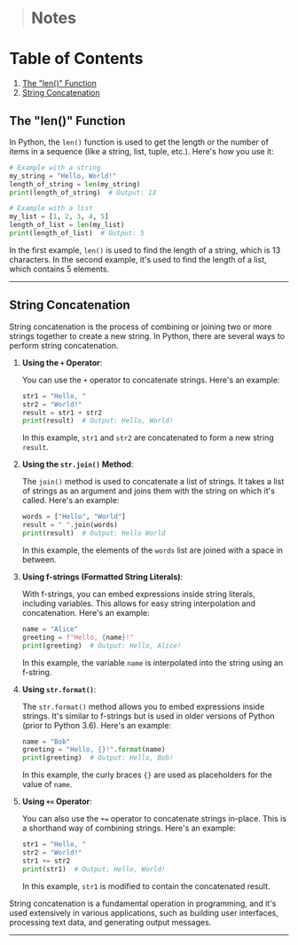 > # Notes

# Table of Contents

1. [The "len()" Function](#The-"len()"-Function)
2. [String Concatenation](#String-Concatenation)

## The "len()" Function

In Python, the `len()` function is used to get the length or the number of items in a sequence (like a string, list,
tuple, etc.). Here's how you use it:

```python
# Example with a string
my_string = "Hello, World!"
length_of_string = len(my_string)
print(length_of_string)  # Output: 13

# Example with a list
my_list = [1, 2, 3, 4, 5]
length_of_list = len(my_list)
print(length_of_list)  # Output: 5
```

In the first example, `len()` is used to find the length of a string, which is 13 characters. In the second example,
it's used to find the length of a list, which contains 5 elements.

---

## String Concatenation

String concatenation is the process of combining or joining two or more strings together to create a new string. In
Python, there are several ways to perform string concatenation.

1. **Using the `+` Operator**:

   You can use the `+` operator to concatenate strings. Here's an example:

   ```python
   str1 = "Hello, "
   str2 = "World!"
   result = str1 + str2
   print(result)  # Output: Hello, World!
   ```

   In this example, `str1` and `str2` are concatenated to form a new string `result`.


2. **Using the `str.join()` Method**:

   The `join()` method is used to concatenate a list of strings. It takes a list of strings as an argument and joins
   them with the string on which it's called. Here's an example:

   ```python
   words = ["Hello", "World"]
   result = " ".join(words)
   print(result)  # Output: Hello World
   ```

   In this example, the elements of the `words` list are joined with a space in between.


3. **Using f-strings (Formatted String Literals)**:

   With f-strings, you can embed expressions inside string literals, including variables. This allows for easy string
   interpolation and concatenation. Here's an example:

   ```python
   name = "Alice"
   greeting = f"Hello, {name}!"
   print(greeting)  # Output: Hello, Alice!
   ```

   In this example, the variable `name` is interpolated into the string using an f-string.


4. **Using `str.format()`**:

   The `str.format()` method allows you to embed expressions inside strings. It's similar to f-strings but is used in
   older versions of Python (prior to Python 3.6). Here's an example:

   ```python
   name = "Bob"
   greeting = "Hello, {}!".format(name)
   print(greeting)  # Output: Hello, Bob!
   ```

   In this example, the curly braces `{}` are used as placeholders for the value of `name`.


5. **Using `+=` Operator**:

   You can also use the `+=` operator to concatenate strings in-place. This is a shorthand way of combining strings.
   Here's an example:

   ```python
   str1 = "Hello, "
   str2 = "World!"
   str1 += str2
   print(str1)  # Output: Hello, World!
   ```

   In this example, `str1` is modified to contain the concatenated result.

String concatenation is a fundamental operation in programming, and it's used extensively in various applications, such
as building user interfaces, processing text data, and generating output messages.

---


